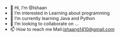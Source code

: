 - 👋 Hi, I’m @Ishaan
- 👀 I’m interested in Learning about programming
- 🌱 I’m currently learning Java and Python
- 💞️ I’m looking to collaborate on ...
- 📫 How to reach me Mail:ishaang1410@gmail.com

<!---
ishaan1234/ishaan1234 is a ✨ special ✨ repository because its `README.md` (this file) appears on your GitHub profile.
You can click the Preview link to take a look at your changes.
--->
